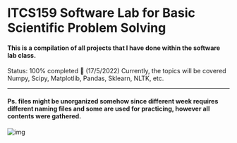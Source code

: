 # ITCS159 Software Lab for Basic Scientific Problem Solving
#### This is a compilation of all projects that I have done within the software lab class.

Status: 100% completed 🥇 (17/5/2022)
Currently, the topics will be covered Numpy, Scipy, Matplotlib, Pandas, Sklearn, NLTK, etc.

---

#### Ps. files might be unorganized somehow since different week requires different naming files and some are used for practicing, however all contents were gathered.

![img](https://preview.redd.it/3dgzg92eio361.png?width=500&format=png&auto=webp&s=a1f584ef024e08704ed6646e6a7ade0e53142b0d)
